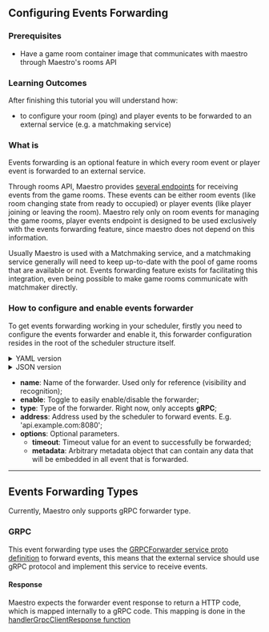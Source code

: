 ## Configuring Events Forwarding

### Prerequisites

- Have a game room container image that communicates with maestro through Maestro's rooms API

### Learning Outcomes

After finishing this tutorial you will understand how:

- to configure your room (ping) and player events to be forwarded to an external service (e.g. a matchmaking service)

### What is
Events forwarding is an optional feature in which every room event or player event is forwarded to an external service.

Through rooms API, Maestro provides [several endpoints](../reference/OpenAPI.md) for receiving events from the game rooms. These events
can be either room events (like room changing state from ready to occupied) or player events (like player joining or leaving the room).
Maestro rely only on room events for managing the game rooms, player events endpoint is designed to be used exclusively with the events forwarding feature,
since maestro does not depend on this information.

Usually Maestro is used with a Matchmaking service, and a matchmaking service generally will need to keep up-to-date with the pool of game rooms that are available or not.
Events forwarding feature exists for facilitating this integration, even being possible to make game rooms communicate with matchmaker directly.

### How to configure and enable events forwarder
To get events forwarding working in your scheduler, firstly you need to configure the events forwarder and enable it, this forwarder
configuration resides in the root of the scheduler structure itself.

[comment]: <> (YAML version)
<details>
    <summary>YAML version</summary>
    <div class="highlight highlight-source-yaml position-relative overflow-auto">
        <pre>
name: String
game: String
...
forwarders:
  - name: matchmaking
    enable: true
    type: gRPC
    address: 'external-matchmaker.svc.cluster.local:80'
    options:
      timeout: '1000'
      metadata:
        ...
        // Will vary according to the policy type.
        </pre>
    </div>
</details>


[comment]: <> (JSON version)
<details>
    <summary>JSON version</summary>
    <div class="highlight highlight-source-yaml position-relative overflow-auto">
        <pre>
{
  "name": "String",
  "game": "String",
  ...
  "forwarders": [
    {
      "name": "matchmaking",
      "enable": true,
      "type": "gRPC",
      "address": "external-matchmaker.svc.cluster.local:80",
      "options": {
        "timeout": "1000",
        "metadata": {
            ...
            // Will vary according to the user needs.
        } 
      }
    }
  ]
}
        </pre>
    </div>
</details>

- **name**: Name of the forwarder. Used only for reference (visibility and recognition);
- **enable**: Toggle to easily enable/disable the forwarder;
- **type**: Type of the forwarder. Right now, only accepts **gRPC**;
- **address**: Address used by the scheduler to forward events. E.g. 'api.example.com:8080';
- **options**: Optional parameters.
  - **timeout**: Timeout value for an event to successfully be forwarded;
  - **metadata**: Arbitrary metadata object that can contain any data that will be embedded in all event that is forwarded.
-------

## Events Forwarding Types
Currently, Maestro only supports gRPC forwarder type.

### GRPC
This event forwarding type uses the [GRPCForwarder service proto definition](https://github.com/topfreegames/protos/blob/master/maestro/grpc/protobuf/events.proto)
to forward events, this means that the external service should use gRPC protocol and implement this service to receive events.

#### Response
Maestro expects the forwarder event response to return a HTTP code, which is mapped internally to a gRPC code. This mapping is done in the [handlerGrpcClientResponse function](https://github.com/topfreegames/maestro/blob/main/internal/adapters/events/events_forwarder.go)